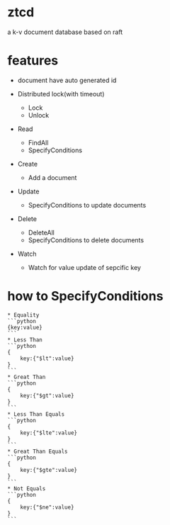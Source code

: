 # ztcd
a k-v document database based on raft

# features

* document have auto generated id
* Distributed lock(with timeout)
    * Lock 
    * Unlock
* Read
    * FindAll
    * SpecifyConditions
    
* Create
    * Add a document
* Update
    * SpecifyConditions to update documents
* Delete
    * DeleteAll
    * SpecifyConditions to delete documents
* Watch
    * Watch for value update of sepcific key

# how to SpecifyConditions
    * Equality
    ```python
    {key:value}
    ```
    * Less Than
    ```python
    {
        key:{"$lt":value}
    }
    ```
    * Great Than
    ```python
    {
        key:{"$gt":value}
    }
    ```
    * Less Than Equals
    ```python
    {
        key:{"$lte":value}
    }
    ```
    * Great Than Equals
    ```python
    {
        key:{"$gte":value}
    }
    ```
    * Not Equals
    ```python
    {
        key:{"$ne":value}
    }
    ```

